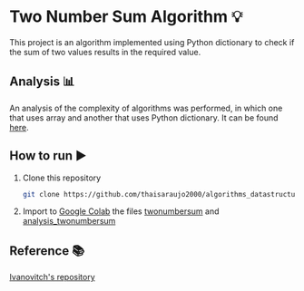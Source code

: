 # Two Number Sum Algorithm 💡
This project is an algorithm implemented using Python dictionary to check if the sum of two values results in the required value. 

## Analysis 📊 
An analysis of the complexity of algorithms was performed, in which one that uses array and another that uses Python dictionary. It can be found [here](https://github.com/thaisaraujo2000/algorithms_datastructure_ii/blob/main/two_number_sum/analysis_twonumbersum.ipynb).

## How to run ▶️ 
1. Clone this repository
   ```sh
   git clone https://github.com/thaisaraujo2000/algorithms_datastructure_ii.git
   ```
2. Import to [Google Colab](https://colab.research.google.com/) the files [twonumbersum](https://github.com/thaisaraujo2000/algorithms_datastructure_ii/blob/main/two_number_sum/twonumbersum.ipynb) and [analysis_twonumbersum](https://github.com/thaisaraujo2000/algorithms_datastructure_ii/blob/main/two_number_sum/analysis_twonumbersum.ipynb)

## Reference 📚
[Ivanovitch's repository](https://github.com/ivanovitchm/datastructure)


